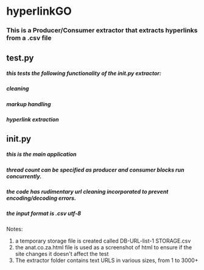 # hyperlinkGO

### This is a Producer/Consumer extractor that extracts hyperlinks from a .csv file

## test.py
##### this tests the following functionality of the init.py extractor: 
##### cleaning
##### markup handling
##### hyperlink extraction


## init.py
##### this is the main application
##### thread count can be specified as producer and consumer blocks run concurrently.
##### the code has rudimentary url cleaning incorporated to prevent encoding/decoding errors.
##### the input format is .csv utf-8 


Notes: 
1. a temporary storage file is created called DB-URL-list-1 STORAGE.csv 
2. the anat.co.za.html file is used as a screenshot of html to ensure if the site changes it doesn't affect the test
3. The extractor folder contains text URLS in various sizes, from 1 to 3000+
